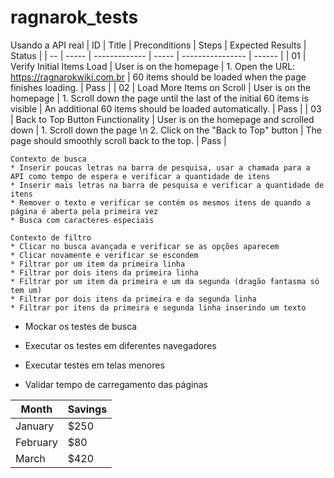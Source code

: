 # ragnarok_tests

Usando a API real
| ID | Title | Preconditions | Steps | Expected Results | Status |
| -- | ----- | ------------- | ----- | ---------------- | ------ |
| 01 | Verify Initial Items Load | User is on the homepage | 1. Open the URL: https://ragnarokwiki.com.br | 60 items should be loaded when the page finishes loading. | Pass |
| 02 | Load More Items on Scroll | User is on the homepage | 1. Scroll down the page until the last of the initial 60 items is visible | An additional 60 items should be loaded automatically. | Pass |
| 03 | Back to Top Button Functionality | User is on the homepage and scrolled down | 1. Scroll down the page \n 2. Click on the "Back to Top" button | The page should smoothly scroll back to the top. | Pass |


    Contexto de busca
    * Inserir poucas letras na barra de pesquisa, usar a chamada para a API como tempo de espera e verificar a quantidade de itens
    * Inserir mais letras na barra de pesquisa e verificar a quantidade de itens
    * Remover o texto e verificar se contém os mesmos itens de quando a página é aberta pela primeira vez
    * Busca com caracteres especiais

    Contexto de filtro
    * Clicar no busca avançada e verificar se as opções aparecem
    * Clicar novamente e verificar se escondem
    * Filtrar por um item da primeira linha
    * Filtrar por dois itens da primeira linha
    * Filtrar por um item da primeira e um da segunda (dragão fantasma só tem um)
    * Filtrar por dois itens da primeira e da segunda linha
    * Filtrar por itens da primeira e segunda linha inserindo um texto

* Mockar os testes de busca
  
* Executar os testes em diferentes navegadores
* Executar testes em telas menores
* Validar tempo de carregamento das páginas

| Month    | Savings |
| -------- | ------- |
| January  | $250    |
| February | $80     |
| March    | $420    |